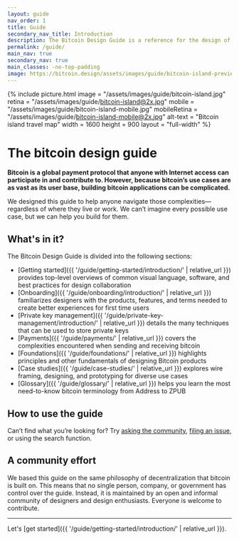 ```yaml
---
layout: guide
nav_order: 1
title: Guide
secondary_nav_title: Introduction
description: The Bitcoin Design Guide is a reference for the design of bitcoin applications.
permalink: /guide/
main_nav: true
secondary_nav: true
main_classes: -no-top-padding
image: https://bitcoin.design/assets/images/guide/bitcoin-island-preview.jpg
---
```


<!--

Introduction to the guide

- Why it exists
- What's in it
- How to use it
- How to contribute

Illustration sources

- https://www.figma.com/file/qzvCvqhSRx3Jq8aywaSjlr/Bitcoin-Design-Guide-Illustrations-CO?node-id=238%3A3

-->

{% include picture.html
   image = "/assets/images/guide/bitcoin-island.jpg"
   retina = "/assets/images/guide/bitcoin-island@2x.jpg"
   mobile = "/assets/images/guide/bitcoin-island-mobile.jpg"
   mobileRetina = "/assets/images/guide/bitcoin-island-mobile@2x.jpg"
   alt-text = "Bitcoin island travel map"
   width = 1600
   height = 900
   layout = "full-width"
%}

# The bitcoin design guide

**Bitcoin is a global payment protocol that anyone with Internet access can participate in and contribute to. However, because bitcoin’s use cases are as vast as its user base, building bitcoin applications can be complicated.**

We designed this guide to help anyone navigate those complexities—regardless of where they live or work. We can’t imagine every possible use case, but we can help you build for them.

## What's in it?

The Bitcoin Design Guide is divided into the following sections:

- [Getting started]({{ '/guide/getting-started/introduction/' | relative_url }}) provides top-level overviews of common visual language, software, and best practices for design collaboration
- [Onboarding]({{ '/guide/onboarding/introduction/' | relative_url }}) familiarizes designers with the products, features, and terms needed to create better experiences for first time users
- [Private key management]({{ '/guide/private-key-management/introduction/' | relative_url }}) details the many techniques that can be used to store private keys
- [Payments]({{ '/guide/payments/' | relative_url }}) covers the complexities encountered when sending and receiving bitcoin
- [Foundations]({{ '/guide/foundations/' | relative_url }}) highlights principles and other fundamentals of designing Bitcoin products
- [Case studies]({{ '/guide/case-studies/' | relative_url }}) explores wire framing, designing, and prototyping for diverse use cases
- [Glossary]({{ '/guide/glossary/' | relative_url }}) helps you learn the most need-to-know bitcoin terminology from Address to ZPUB


## How to use the guide

Can’t find what you’re looking for? Try [asking the community](http://bitcoindesigners.org), [filing an issue]({{site.github_repository_url}}issues), or using the search function.

## A community effort

We based this guide on the same philosophy of decentralization that bitcoin is built on. This means that no single person, company, or government has control over the guide. Instead, it is maintained by an open and informal community of designers and design enthusiasts. Everyone is welcome to contribute.

---

Let's [get started]({{ '/guide/getting-started/introduction/' | relative_url }}).
